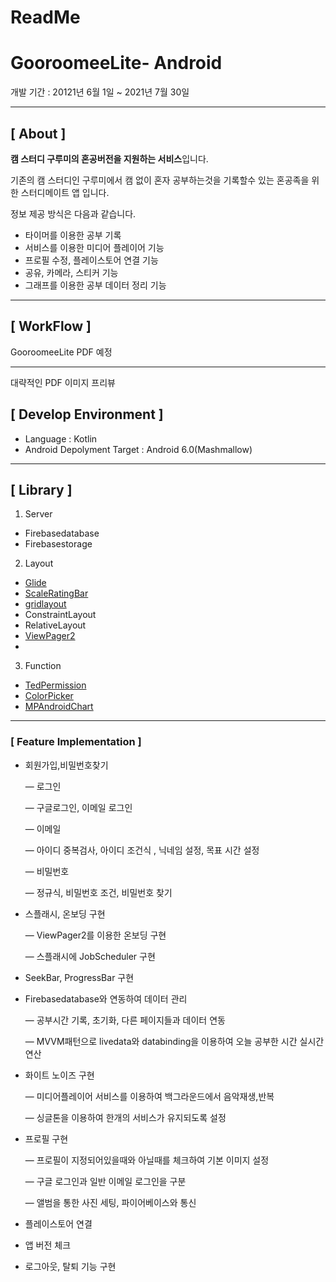 # ReadMe

# GooroomeeLite- Android

개발 기간 : 20121년 6월 1일 ~ 2021년 7월 30일

---

## **[ About ]**

**캠 스터디 구루미의 혼공버전을 지원하는 서비스**입니다.

기존의 캠 스터디인 구루미에서 캠 없이 혼자 공부하는것을 기록할수 있는 혼공족을 위한 
스터디메이트 앱 입니다.

정보 제공 방식은 다음과 같습니다.

- 타이머를 이용한 공부 기록
- 서비스를 이용한 미디어 플레이어 기능
- 프로필 수정, 플레이스토어 연결 기능
- 공유, 카메라, 스티커 기능
- 그래프를 이용한 공부 데이터 정리 기능

---

## **[ WorkFlow ]**

GooroomeeLite PDF 예정

---

대략적인 PDF 이미지 프리뷰

## **[ Develop Environment ]**

- Language : Kotlin
- Android Depolyment Target : Android 6.0(Mashmallow)

---

## **[ Library ]**

1. Server
- Firebasedatabase
- Firebasestorage

 2.   Layout

- [Glide](https://github.com/bumptech/glide)
- [ScaleRatingBar](https://github.com/williamyyu/SimpleRatingBar)
- [gridlayout](https://mvnrepository.com/artifact/androidx.gridlayout/gridlayout/1.0.0-rc01)
- ConstraintLayout
- RelativeLayout
- [ViewPager2](https://developer.android.com/jetpack/androidx/releases/viewpager2?hl=ko)
- 

 3. Function

- [TedPermission](https://github.com/ParkSangGwon/TedPermission)
- [ColorPicker](https://github.com/Dhaval2404/ColorPicker)
- [MPAndroidChart](https://github.com/PhilJay/MPAndroidChart)

---

### **[ Feature Implementation ]**

- 회원가입,비밀번호찾기

    — 로그인

    — 구글로그인, 이메일 로그인

    — 이메일

    — 아이디 중복검사, 아이디 조건식 , 닉네임 설정, 목표 시간 설정

    — 비밀번호

    — 정규식, 비밀번호 조건, 비밀번호 찾기

- 스플래시, 온보딩 구현

    — ViewPager2를 이용한 온보딩 구현

    — 스플래시에 JobScheduler 구현

- SeekBar, ProgressBar 구현
- Firebasedatabase와 연동하여 데이터 관리

    — 공부시간 기록, 초기화, 다른 페이지들과 데이터 연동

    — MVVM패턴으로 livedata와 databinding을 이용하여 오늘 공부한 시간 실시간 연산

- 화이트 노이즈 구현

    — 미디어플레이어 서비스를 이용하여 백그라운드에서 음악재생,반복

    — 싱글톤을 이용하여 한개의 서비스가 유지되도록 설정

- 프로필 구현

    — 프로필이 지정되어있을때와 아닐때를 체크하여 기본 이미지 설정

    — 구글 로그인과 일반 이메일 로그인을 구분

    — 앨범을 통한 사진 세팅, 파이어베이스와 통신

- 플레이스토어 연결
- 앱 버전 체크
- 로그아웃, 탈퇴 기능 구현
